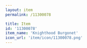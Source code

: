 ```yaml
---
layout: item
permalink: /11300078

title: Item
id: '11300078'
item_name: 'Knighthood Burgonet'
icon_url: 'item/icon/11300078.png'
---
```

